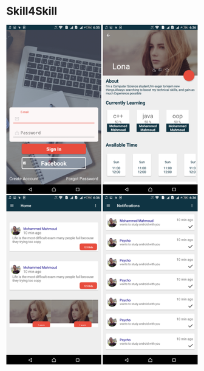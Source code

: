 # Skill4Skill


<p align="center">
  <img src="https://github.com/mohammedgmgn/Skill4Skill/blob/master/Screenshot_2017-03-18-06-35-44.png" width="250"/>
  <img src="https://github.com/mohammedgmgn/Skill4Skill/blob/master/Screenshot_2017-03-18-06-36-01.png" width="250"/>
  <img src="https://github.com/mohammedgmgn/Skill4Skill/blob/master/Screenshot_2017-03-18-06-36-18.png" width="250"/>
  <img src="https://github.com/mohammedgmgn/Skill4Skill/blob/master/Screenshot_2017-03-18-06-36-26.png" width="250"/>

</p>


